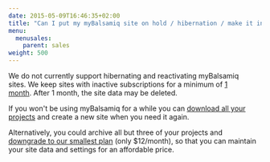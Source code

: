 ```yaml
---
date: 2015-05-09T16:46:35+02:00
title: "Can I put my myBalsamiq site on hold / hibernation / make it inactive for a while?"
menu:
  menusales:
    parent: sales
weight: 500
---
```


We do not currently support hibernating and reactivating myBalsamiq sites. We keep sites with inactive subscriptions for a minimum of [1 month](https://docs.balsamiq.com/mybalsamiq/tos/#how-can-i-access-or-correct-my-information). After 1 month, the site data may be deleted.

If you won't be using myBalsamiq for a while you can [download all your projects](https://docs.balsamiq.com/mybalsamiq/project/#uploading-and-downloading-projects) and create a new site when you need it again.

Alternatively, you could archive all but three of your projects and [downgrade to our smallest plan](https://docs.balsamiq.com/mybalsamiq/project/#uploading-and-downloading-projects) (only $12/month), so that you can maintain your site data and settings for an affordable price.